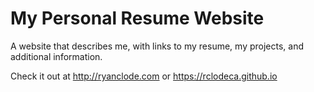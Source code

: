 # My Personal Resume Website

A website that describes me, with links to my resume, my projects, and additional information.

Check it out at http://ryanclode.com or https://rclodeca.github.io

